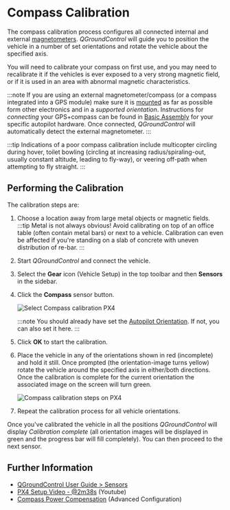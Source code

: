 # Compass Calibration

The compass calibration process configures all connected internal and external [magnetometers](../gps_compass/README.md).
*QGroundControl* will guide you to position the vehicle in a number of set orientations and rotate the vehicle about the specified axis.

You will need to calibrate your compass on first use, and you may need to recalibrate it if the vehicles is ever exposed to a very strong magnetic field, or if it is used in an area with abnormal magnetic characteristics.

:::note
If you are using an external magnetometer/compass (or a compass integrated into a GPS module) make sure it is [mounted](../assembly/mount_gps_compass.md) as far as possible form other electronics and in a _supported orientation_.
Instructions for _connecting_ your GPS+compass can be found in [Basic Assembly](../assembly/README.md) for your specific autopilot hardware.
Once connected, *QGroundControl* will automatically detect the external magnetometer.
:::

:::tip
Indications of a poor compass calibration include multicopter circling during hover, toilet bowling (circling at increasing radius/spiraling-out, usually constant altitude, leading to fly-way), or veering off-path when attempting to fly straight.
:::

## Performing the Calibration 

The calibration steps are:

1. Choose a location away from large metal objects or magnetic fields.
   :::tip
   Metal is not always obvious! Avoid calibrating on top of an office table (often contain metal bars) or next to a vehicle. 
   Calibration can even be affected if you're standing on a slab of concrete with uneven distribution of re-bar.
   :::
1. Start *QGroundControl* and connect the vehicle.
1. Select the **Gear** icon (Vehicle Setup) in the top toolbar and then **Sensors** in the sidebar.
1. Click the **Compass** sensor button.

   ![Select Compass calibration PX4](../../assets/qgc/setup/sensor/sensor_compass_select_px4.jpg)
   
   :::note
   You should already have set the [Autopilot Orientation](../config/flight_controller_orientation.md). If not, you can also set it here.
   :::
1. Click **OK** to start the calibration. 
1. Place the vehicle in any of the orientations shown in red (incomplete) and hold it still. Once prompted (the orientation-image turns yellow) rotate the vehicle around the specified axis in either/both directions. Once the calibration is complete for the current orientation the associated image on the screen will turn green.
 
   ![Compass calibration steps on PX4](../../assets/qgc/setup/sensor/sensor_compass_calibrate_px4.jpg)
   
1. Repeat the calibration process for all vehicle orientations.
   
Once you've calibrated the vehicle in all the positions *QGroundControl* will display *Calibration complete* (all orientation images will be displayed in green and the progress bar will fill completely). You can then proceed to the next sensor. 


## Further Information

* [QGroundControl User Guide > Sensors](https://docs.qgroundcontrol.com/en/SetupView/sensors_px4.html#compass)
* [PX4 Setup Video - @2m38s](https://youtu.be/91VGmdSlbo4?t=2m38s) (Youtube)
* [Compass Power Compensation](../advanced_config/compass_power_compensation.md) (Advanced Configuration)
